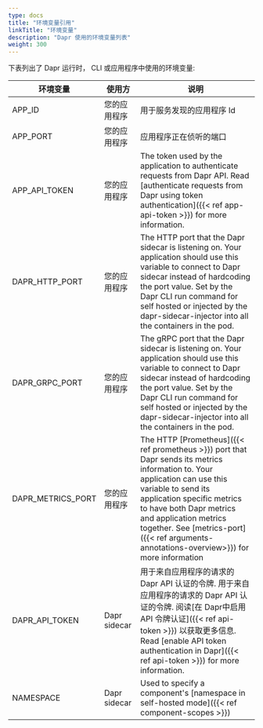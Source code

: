 ```yaml
---
type: docs
title: "环境变量引用"
linkTitle: "环境变量"
description: "Dapr 使用的环境变量列表"
weight: 300
---
```


下表列出了 Dapr 运行时， CLI 或应用程序中使用的环境变量:

| 环境变量                | 使用方          | 说明                                                                                                                                                                                                                                                                                                                            |
| ------------------- | ------------ | ----------------------------------------------------------------------------------------------------------------------------------------------------------------------------------------------------------------------------------------------------------------------------------------------------------------------------- |
| APP_ID              | 您的应用程序       | 用于服务发现的应用程序 Id                                                                                                                                                                                                                                                                                                                |
| APP_PORT            | 您的应用程序       | 应用程序正在侦听的端口                                                                                                                                                                                                                                                                                                                   |
| APP_API_TOKEN     | 您的应用程序       | The token used by the application to authenticate requests from Dapr API. Read [authenticate requests from Dapr using token authentication]({{< ref app-api-token >}}) for more information.                                                                                                                                  |
| DAPR_HTTP_PORT    | 您的应用程序       | The HTTP port that the Dapr sidecar is listening on. Your application should use this variable to connect to Dapr sidecar instead of hardcoding the port value. Set by the Dapr CLI run command for self hosted or injected by the dapr-sidecar-injector into all the containers in the pod.                                  |
| DAPR_GRPC_PORT    | 您的应用程序       | The gRPC port that the Dapr sidecar is listening on. Your application should use this variable to connect to Dapr sidecar instead of hardcoding the port value. Set by the Dapr CLI run command for self hosted or injected by the dapr-sidecar-injector into all the containers in the pod.                                  |
| DAPR_METRICS_PORT | 您的应用程序       | The HTTP [Prometheus]({{< ref prometheus >}}) port that Dapr sends its metrics information to. Your application can use this variable to send its application specific metrics to have both Dapr metrics and application metrics together. See [metrics-port]({{< ref arguments-annotations-overview>}}) for more information |
| DAPR_API_TOKEN    | Dapr sidecar | 用于来自应用程序的请求的 Dapr API 认证的令牌. 用于来自应用程序的请求的 Dapr API 认证的令牌. 阅读[在 Dapr中启用 API 令牌认证]({{< ref api-token >}}) 以获取更多信息. Read [enable API token authentication in Dapr]({{< ref api-token >}}) for more information.                                                                                                                  |
| NAMESPACE           | Dapr sidecar | Used to specify a component's [namespace in self-hosted mode]({{< ref component-scopes >}})                                                                                                                                                                                                                                   |
